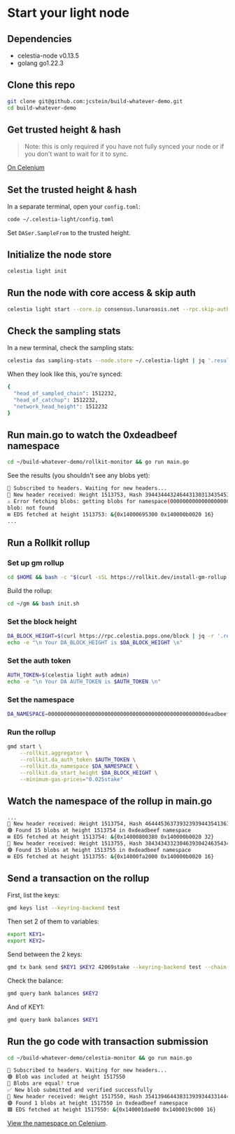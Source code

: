 # Start your light node

## Dependencies

- celestia-node v0.13.5
- golang go1.22.3

## Clone this repo

```bash
git clone git@github.com:jcstein/build-whatever-demo.git
cd build-whatever-demo
```

## Get trusted height \& hash

> Note: this is only required if you have not fully synced your node or if you don't want to wait for it to sync.

[On Celenium](https://celenium.io)

## Set the trusted height \& hash

In a separate terminal, open your `config.toml`\:

```bash
code ~/.celestia-light/config.toml
```

Set `DASer.SampleFrom` to the trusted height\.

## Initialize the node store

```bash
celestia light init
```

## Run the node with core access \& skip auth

```bash
celestia light start --core.ip consensus.lunaroasis.net --rpc.skip-auth --headers.trusted-hash <hash>
```

## Check the sampling stats

In a new terminal, check the sampling stats\:

```bash
celestia das sampling-stats --node.store ~/.celestia-light | jq '.result | {head_of_sampled_chain, head_of_catchup, network_head_height}'
```

When they look like this\, you\'re synced\:

```bash
{
  "head_of_sampled_chain": 1512232,
  "head_of_catchup": 1512232,
  "network_head_height": 1512232
}
```

## Run main\.go to watch the 0xdeadbeef namespace

```bash
cd ~/build-whatever-demo/rollkit-monitor && go run main.go
```

See the results \(you shouldn\'t see any blobs yet\)\:

```bash
📡 Subscribed to headers. Waiting for new headers...
📝 New header received: Height 1513753, Hash 39443444324644313031343545314545384444433134323637384433443043393643413730304334423144333244324430313245423846354536354138374444
⚠️ Error fetching blobs: getting blobs for namespace(00000000000000000000000000000000000000000000000000deadbeef): blob: not found
blob: not found
⊞ EDS fetched at height 1513753: &{0x14000695300 0x140000b0020 16}
...
```

## Run a Rollkit rollup

### Set up gm rollup

```bash
cd $HOME && bash -c "$(curl -sSL https://rollkit.dev/install-gm-rollup.sh)"
```

Build the rollup\:

```bash
cd ~/gm && bash init.sh
```

### Set the block height

```bash
DA_BLOCK_HEIGHT=$(curl https://rpc.celestia.pops.one/block | jq -r '.result.block.header.height')
echo -e "\n Your DA_BLOCK_HEIGHT is $DA_BLOCK_HEIGHT \n"
```

### Set the auth token

```bash
AUTH_TOKEN=$(celestia light auth admin)
echo -e "\n Your DA AUTH_TOKEN is $AUTH_TOKEN \n"
```

### Set the namespace

```bash
DA_NAMESPACE=00000000000000000000000000000000000000000000000000deadbeef
```

### Run the rollup

```bash
gmd start \
    --rollkit.aggregator \
    --rollkit.da_auth_token $AUTH_TOKEN \
    --rollkit.da_namespace $DA_NAMESPACE \
    --rollkit.da_start_height $DA_BLOCK_HEIGHT \
    --minimum-gas-prices="0.025stake"
```

## Watch the namespace of the rollup in main\.go

```bash
...
📝 New header received: Height 1513754, Hash 46444536373932393944354136344232354536323639333842304144343431423632343930393539433143393134383834324338393530353635373341354345
🟣 Found 15 blobs at height 1513754 in 0xdeadbeef namespace
⊞ EDS fetched at height 1513754: &{0x14000800380 0x140000b0020 32}
📝 New header received: Height 1513755, Hash 38434343323046393042463543434246424641423530363544323532384432333046443138453133323734393038394639323833454446323239444339363243
🟣 Found 15 blobs at height 1513755 in 0xdeadbeef namespace
⊞ EDS fetched at height 1513755: &{0x14000fa2000 0x140000b0020 16}
```

## Send a transaction on the rollup

First\, list the keys\:

```bash
gmd keys list --keyring-backend test
```

Then set 2 of them to variables\:

```bash
export KEY1=
export KEY2=
```

Send between the 2 keys\:

```bash
gmd tx bank send $KEY1 $KEY2 42069stake --keyring-backend test --chain-id gm --fees 5000stake
```

Check the balance\:

```bash
gmd query bank balances $KEY2
```

And of KEY1\:

```bash
gmd query bank balances $KEY1
```

## Run the go code with transaction submission

```bash
cd ~/build-whatever-demo/celestia-monitor && go run main.go
```

```bash
📡 Subscribed to headers. Waiting for new headers...
🟢 Blob was included at height 1517550
🧐 Blobs are equal? true
✅ New blob submitted and verified successfully
🧊 New header received: Height 1517550, Hash 35413946443831393934433144424242463736343142443941313441373038314346313236323041423130373243353746343130453537373338433634423937
🟣 Found 1 blobs at height 1517550 in 0xdeadbeef namespace
🟩 EDS fetched at height 1517550: &{0x140001dae00 0x1400019c000 16}
```

[View the namespace on Celenium](https://celenium.io/namespace/000000000000000000000000000000000000000000000000deadbeef?tab=Blobs)\.
